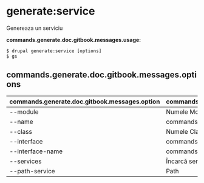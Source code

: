 # generate:service
Genereaza un serviciu

**commands.generate.doc.gitbook.messages.usage:**
```
$ drupal generate:service [options]
$ gs  
```

## commands.generate.doc.gitbook.messages.options
commands.generate.doc.gitbook.messages.option | commands.generate.doc.gitbook.messages.details
-------|-------------
--module | Numele Modulului.
--name | commands.generate.service.options.name
--class | Numele Clasei
--interface | commands.common.service.options.interface
--interface-name | commands.common.service.options.interface-name
--services | Încarcă serviciile din container.
--path-service | Path
